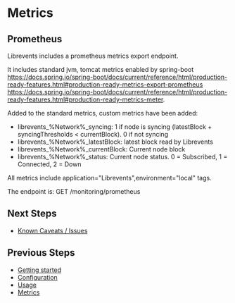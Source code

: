 # Metrics

## Prometheus

Librevents includes a prometheus metrics export endpoint.

It includes standard jvm, tomcat metrics enabled by
spring-boot https://docs.spring.io/spring-boot/docs/current/reference/html/production-ready-features.html#production-ready-metrics-export-prometheus https://docs.spring.io/spring-boot/docs/current/reference/html/production-ready-features.html#production-ready-metrics-meter.

Added to the standard metrics, custom metrics have been added:

* librevents_%Network%_syncing: 1 if node is syncing (latestBlock + syncingThresholds < currentBlock). 0 if not syncing
* librevents_%Network%_latestBlock: latest block read by Librevents
* librevents_%Network%_currentBlock: Current node block
* librevents_%Network%_status: Current node status. 0 = Subscribed, 1 = Connected, 2 = Down

All metrics include application="Librevents",environment="local" tags.

The endpoint is: GET /monitoring/prometheus

## Next Steps

- [Known Caveats / Issues](issues.md)

## Previous Steps

- [Getting started](getting_started.md)
- [Configuration](configuration.md)
- [Usage](usage.md)
- [Metrics](metrics.md)
